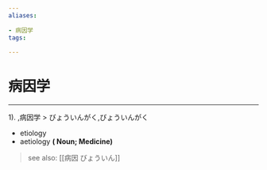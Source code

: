 ```yaml
---
aliases:
    
- 病因学
tags:
    
---
```


# 病因学
---
1).
,病因学 > びょういんがく,びょういんがく

- etiology
- aetiology
**( Noun; Medicine)**
> see also:  [[病因 びょういん]]
            